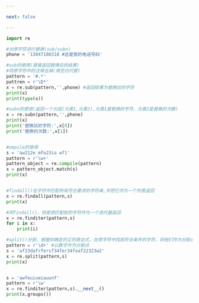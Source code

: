 ```yaml
---

next: false

---
```




<BlogInfo id="750" title="11.其他函数的使用" author="白日梦想猿" pv=0 read_times=0 pre_cost_time="0分44秒" category="正则表达式" tag_list="['正则表达式']" create_time="2020.05.28 15:31:43" update_time="2020.05.29 13:34:24" />

```python
import re

#对原字符进行替换(sub/subn)
phone = '13047180318 #这是我的电话号码'

#sub的使用(直接返回替换后的结果)
#将原字符中的注释去掉(用空白代替)
pattern = '#.*'
pattren = r'\D*'
x = re.sub(pattern,'',phone) #返回结果为替换后的字符
print(x)
print(type(x))

#subn的使用(返回一个元组(元素1,元素2),元素1是替换的字符，元素2是替换的次数)
x = re.subn(pattern,'',phone)
print(x)
print('替换后的字符:',x[0])
print('替换的次数:',x[1])


#ompile的使用
s = 'aw212e mfo23ia wf1'
pattern = r'\w+'
pattern_object = re.compile(pattern)
x = pattern_object.match(s)
print(x)


#findall()在字符中匹配所有符合要求的字符串,并把它作为一个列表返回
x = re.findall(pattern,s)
print(x)

#同findall()，但是把匹配到的字符作为一个迭代器返回
x = re.finditer(pattern,s)
for i in x:
    print(i)

#split()分割，根据你确定的正则表达式，在原字符中找到符合条件的字符，将他们作为分割点对原字符进行分割 返回一个列表
pattern = r'\d+' #以数字作为分割点
s = 'af23dafrfersf34fer34feaf22323w2'
x = re.split(pattern,s)
print(x)


s = 'awfeuiueiauunf'
pattern = r'\w'
x = re.finditer(pattern,s).__next__()
print(x.groups())







```



<ActionBox />
